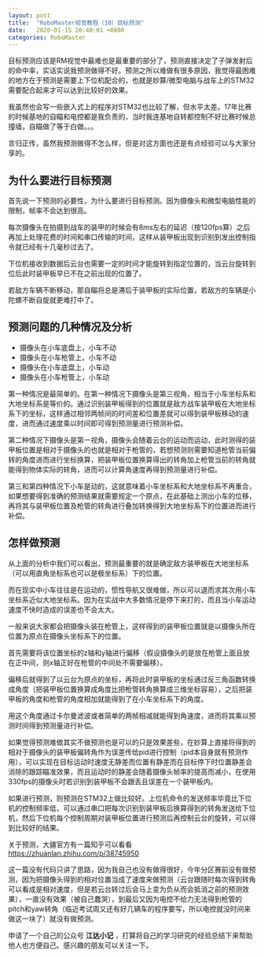 ```yaml
---
layout: post
title:  "RoboMaster视觉教程（10）目标预测"
date:   2020-01-15 20:40:01 +0800
categories: RoboMaster
---
```


目标预测应该是RM视觉中最难也是最重要的部分了，预测直接决定了子弹发射后的命中率，实话实说我预测做得不好。预测之所以难做有很多原因，我觉得最困难的地方在于预测是需要上下位机配合的，也就是妙算/微型电脑与战车上的STM32需要配合起来才可以达到比较好的效果。

我虽然也会写一些嵌入式上的程序对STM32也比较了解，但水平太差。17年比赛的时候基地的自瞄和电控都是我负责的，当时我连基地自转都控制不好比赛时候总撞墙，自瞄做了等于白做。。。

言归正传，虽然我预测做得不怎么样，但是对这方面也还是有点经验可以与大家分享的。

## 为什么要进行目标预测

首先说一下预测的必要性，为什么要进行目标预测。因为摄像头和微型电脑性能的限制，帧率不会达到很高。

每次摄像头在拍摄到战车的装甲的时候会有8ms左右的延迟（按120fps算）之后再加上处理花费的时间和串口传输的时间，这样从装甲板出现到识别到发出控制指令就已经有十几毫秒过去了。

下位机接收到数据后云台也需要一定的时间才能旋转到指定位置的，当云台旋转到位后此时装甲板早已不在之前出现的位置了。

若敌方车辆不断移动，那自瞄将总是滞后于装甲板的实际位置，若敌方的车辆是小陀螺不断自旋就更难打中了。

## 预测问题的几种情况及分析

+ 摄像头在小车底盘上，小车不动
+ 摄像头在小车枪管上，小车不动
+ 摄像头在小车底盘上，小车动
+ 摄像头在小车枪管上，小车动

第一种情况是最简单的。在第一种情况下摄像头是第三视角，相当于小车坐标系和大地坐标系是等价的。通过识别装甲板得到的位置就是敌方战车装甲板在大地坐标系下的坐标，这样通过相邻两帧间的时间差和位置差就可以得到装甲板移动的速度，进而通过速度乘以时间即可得到预测量进行预测补偿。

第二种情况下摄像头是第一视角，摄像头会随着云台的运动而运动，此时测得的装甲板位置是相对于摄像头的也就是相对于枪管的，若想预测则需要知道枪管当前偏转的角度进而进行坐标换算，把装甲板位置换算得出的转角加上枪管当前的转角就能得到物体实际的转角，进而可以计算角速度再得到预测量进行补偿。

第三和第四种情况下小车是动的，这就意味着小车坐标系和大地坐标系不再重合，如果想要得到准确的预测结果就需要规定一个原点，在此基础上测出小车的位移，再将其与装甲板位置及枪管的转角进行叠加转换得到大地坐标系下的位置进而进行补偿。

## 怎样做预测

从上面的分析中我们可以看出，预测最重要的就是确定敌方装甲板在大地坐标系（可以用直角坐标系也可以是极坐标系）下的位置。

而在现实中小车往往是在运动的，惯性导航又很难做，所以可以退而求其次用小车坐标系近似大地坐标系。因为在实战中大多数情况是停下来打的，而且当小车运动速度不快时造成的误差也不会太大。

一般来说大家都会把摄像头装在枪管上，这样得到的装甲板位置就是以摄像头所在位置为原点在摄像头坐标系下的位置。

首先需要将该位置坐标的z轴和y轴进行偏移（假设摄像头的是放在枪管上面且放在正中间，则x轴正好在枪管的中间处不需要偏移）。

偏移后就得到了以云台为原点的坐标，再将此时装甲板的坐标通过反三角函数转换成角度（把装甲板位置换算成角度比把枪管转角换算成三维坐标容易），之后把装甲板的角度和枪管的角度相加就能得到了在小车坐标系下的角度。

用这个角度通过卡尔曼滤波或者简单的两帧相减就能得到角速度，进而将其乘以预测时间得到预测量进行补偿。

如果觉得预测难做其实不做预测也是可以的只是效果差些，在妙算上直接将得到的相对于摄像头的装甲板偏转角作为误差传给pid进行控制（pid本自身就有预测作用），可以实现在目标运动时速度无静差而位置有静差而在目标停下时位置静差会消除的跟踪瞄准效果，而且运动时的静差会随着摄像头帧率的提高而减小，在使用330fps的摄像头时若识别到装甲板不会跟丢且误差在一个装甲板内。

如果进行预测，则预测在STM32上做比较好。上位机命令的发送频率毕竟比下位机的控制频率低，可以通过串口把每次识别到装甲板后换算得到的转角发送给下位机，然后下位机每个控制周期对装甲板位置进行预测后再控制云台的旋转，可以得到比较好的结果。

关于预测，大疆官方有一篇知乎可以看看 https://zhuanlan.zhihu.com/p/38745950

这一篇没有代码只讲了思路，因为我自己也没有做得很好，今年分区赛前没有做预测，因为把摄像头得到的相对位置当成了速度来做预测（云台跟随时每次得到转角可以看成是相对速度，但是若云台转过后会马上变为负从而会抵消之前的预测效果），一直没有效果（被自己蠢哭），到最后又因为电控不给力无法得到枪管的pitch和yaw转角（临近考试周又还有好几辆车的程序要写，所以电控就没时间来做这一块了）就没有做预测。

申请了一个自己的公众号 **江达小记** ，打算将自己的学习研究的经验总结下来帮助他人也方便自己。感兴趣的朋友可以关注一下。
